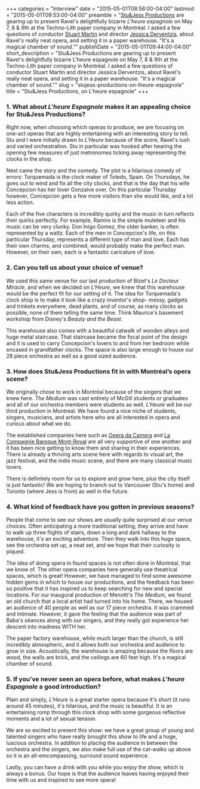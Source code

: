 +++
categories = "Interview"
date = "2015-05-01T08:56:00-04:00"
lastmod = "2015-05-01T09:53:00-04:00"
preamble = "[Stu&Jess Productions](https://twitter.com/stuandjess) are gearing up to present Ravel's delightfully bizarre *L'heure espagnole* on May 7, 8 & 9th at the Techno-Lith paper company in Montréal. I asked a few questions of conductor [Stuart Martin](https://twitter.com/stuiy) and director [Jessica Derventzis](https://twitter.com/jessderventzis), about Ravel's really neat opera, and setting it in a paper warehouse. \"It's a magical chamber of sound.\""
publishDate = "2015-05-01T09:44:00-04:00"
short_description = "Stu&Jess Productions are gearing up to present Ravel's delightfully bizarre L'heure espagnole on May 7, 8 & 9th at the Techno-Lith paper company in Montréal. I asked a few questions of conductor Stuart Martin and director Jessica Derventzis, about Ravel's really neat opera, and setting it in a paper warehouse. \"It's a magical chamber of sound.\""
slug = "stujess-productions-on-lheure-espagnole"
title = "Stu&amp;Jess Productions, on L&#039;heure espagnole"
+++

### 1. What about *L’heure Espagnole* makes it an appealing choice for Stu&Jess Productions?

Right now, when choosing which operas to produce, we are focusing on one-act operas that are highly entertaining with an interesting story to tell. Stu and I were initially drawn to *L'Heure* because of the score, Ravel's lush and varied orchestration. Stu in particular was hooked after hearing the opening few measures of just metronomes ticking away representing the clocks in the shop. 

Next came the story and the comedy. The plot is a hilarious comedy of errors: Torquemada is the clock maker of Toledo, Spain. On Thursdays, he goes out to wind and fix all the city clocks, and that is the day that his wife Concepcion has her lover Gonzalve over. On this particular Thursday however,  Concepcion gets a few more visitors than she would like, and a lot less action. 

Each of the five characters is incredibly quirky and the music in turn reflects their quirks perfectly. For example, Ramiro is the simple muleteer and his music can be very clunky. Don Inigo Gomez, the older banker, is often represented by a waltz. Each of the men in Concepcion's life, on this particular Thursday, represents a different type of man and love. Each has their own charms, and combined, would probably make the perfect man. However, on their own, each is a fantastic caricature of love. 

### 2. Can you tell us about your choice of venue?

We used this same venue for our last production of Bizet's *Le Docteur Miracle*, and when we decided on *L'Heure*, we knew that this warehouse would be the perfect fit for our setting of it. The idea for Torquemada's clock shop is to make it look like a crazy inventor's shop- messy, gadgets and trinkets everywhere, dead plants, and of course, as many clocks as possible, none of them telling the same time. Think Maurice's basement workshop from Disney's *Beauty and the Beast*. 

This warehouse also comes with a beautiful catwalk of wooden alleys and huge metal staircase. That staircase became the focal point of the design and it is used to carry Concepcion's lovers to and from her bedroom while encased in grandfather clocks. The space is also large enough to house our 28 piece orchestra as well as a good sized audience.

### 3. How does Stu&Jess Productions fit in with Montréal’s opera scene?

We originally chose to work in Montréal because of the singers that we knew here. *The Medium* was cast entirely of McGill students or graduates and all of our orchestra members were students as well. *L'Heure* will be our third production in Montreal. We have found a nice niche of students, singers, musicians, and artists here who are all interested in opera and curious about what we do. 

The established companies here such as [Opera da Camera](http://www.operadacamera.ca/) and [La Compagnie Baroque Mont-Royal](https://cbmroyal.wordpress.com/) are all very supportive of one another and it has been nice getting to know them and sharing in their experiences. There is already a thriving arts scene here with regards to visual art, the jazz festival, and the indie music scene, and there are many classical music lovers. 

There is definitely room for us to explore and grow here, plus the city itself is just fantastic! We are hoping to branch out to Vancouver (Stu's home) and Toronto (where Jess is from) as well in the future.

### 4. What kind of feedback have you gotten in previous seasons?

People that come to see our shows are usually quite surprised at our venue choices. Often anticipating a more traditional setting, they arrive and have to walk up three flights of stairs, down a long and dark hallway to the warehouse, it's an exciting adventure. Then they walk into this huge space, see the orchestra set up, a neat set, and we hope that their curiosity is piqued. 

The idea of doing opera in found spaces is not often done in Montréal, that we know of. The other opera companies here generally use theatrical spaces, which is great! However, we have managed to find some awesome hidden gems in which to house our productions, and the feedback has been so positive that it has inspired us to keep searching for new and special locations. For our inaugural production of Menotti's *The Medium*, we found an old church that a local artist had turned into his home. There, we housed an audience of 40 people as well as our 17 piece orchestra. It was crammed and intimate. However, it gave the feeling that the audience was part of Baba's séances along with our singers, and they really got experience her descent into madness WITH her. 

The paper factory warehouse, while much larger than the church, is still incredibly atmospheric, and it allows both our orchestra and audience to grow in size. Acoustically, the warehouse is amazing because the floors are wood, the walls are brick, and the ceilings are 60 feet high. It's a magical chamber of sound.

### 5. If you’ve never seen an opera before, what makes *L’heure Espagnole* a good introduction?

Plain and simply, *L'Heure* is a great starter opera because it's short (it runs around 45 minutes), it's hilarious, and the music is beautiful. It is an entertaining romp through this clock shop with some gorgeous reflective moments and a lot of sexual tension. 

We are so excited to present this show: we have a great group of young and talented singers who have really brought this show to life and a huge, luscious orchestra. In addition to placing the audience in between the orchestra and the singers, we also make full use of the cat-walks up above so it is an all-emcompassing, surround sound experience. 

Lastly, you can have a drink with you while you enjoy the show, which is always a bonus. Our hope is that the audience leaves having enjoyed their time with us and inspired to see more opera!
